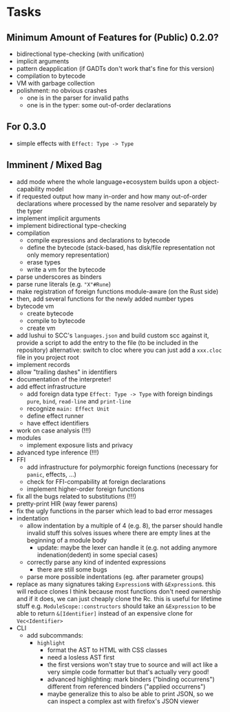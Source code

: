 # Tasks

## Minimum Amount of Features for (Public) 0.2.0?

* bidirectional type-checking (with unification)
* implicit arguments
* pattern deapplication (if GADTs don't work that's fine for this version)
* compilation to bytecode
* VM with garbage collection
* polishment: no obvious crashes
  * one is in the parser for invalid paths
  * one is in the typer: some out-of-order declarations

## For 0.3.0

* simple effects with `Effect: Type -> Type`

## Imminent / Mixed Bag

* add mode where the whole language+ecosystem builds upon a object-capability model
* if requested output how many in-order and how many out-of-order declarations where
  processed by the name resolver and separately by the typer
* implement implicit arguments
* implement bidirectional type-checking
* compilation
  * compile expressions and declarations to bytecode
  * define the bytecode (stack-based, has disk/file representation not only memory representation)
  * erase types
  * write a vm for the bytecode
* parse underscores as binders
* parse rune literals (e.g. `"X"#Rune`)
* make registration of foreign functions module-aware (on the Rust side)
* then, add several functions for the newly added number types
* bytecode vm
  * create bytecode
  * compile to bytecode
  * create vm
* add lushui to SCC's `languages.json` and build custom scc against it,
  provide a script to add the entry to the file (to be included in the repository)
  alternative: switch to cloc where you can just add a `xxx.cloc` file in you project root
* implement records
* allow "trailing dashes" in identifiers
* documentation of the interpreter!
* add effect infrastructure
  * add foreign data type `Effect: Type -> Type` with foreign bindings `pure`,
    `bind`, `read-line` and `print-line`
  * recognize `main: Effect Unit`
  * define effect runner
  * have effect identifiers
* work on case analysis (!!!)
* modules
  * implement exposure lists and privacy
* advanced type inference (!!!)
* FFI
  * add infrastructure for polymorphic foreign functions (necessary for `panic`, effects, …)
  * check for FFI-compability at foreign declarations
  * implement higher-order foreign functions
* fix all the bugs related to substitutions (!!!)
* pretty-print HIR (way fewer parens)
* fix the ugly functions in the parser which lead to bad error messages
* indentation
  * allow indentation by a multiple of 4 (e.g. 8), the parser should handle invalid stuff
    this solves issues where there are empty lines at the beginning of a module body
    * update: maybe the lexer can handle it (e.g. not adding anymore indenation(dedent) in some
      special cases)
  * correctly parse any kind of indented expressions
    * there are still some bugs
  * parse more possible indentations (eg. after parameter groups)
* replace as many signatures taking `Expression`s with `&Expression`s. this will reduce clones I
  think because most functions don't need ownership and if it does, we can just cheaply clone the Rc.
  this is useful for lifetime stuff e.g. `ModuleScope::constructors` should take an `&Expression` to
  be able to return `&[Identifier]` instead of an expensive clone for `Vec<Identifier>`
* CLI
  * add subcommands:
    * `highlight`
      * format the AST to HTML with CSS classes
      * need a losless AST first
      * the first versions won't stay true to source and will act like a very simple
        code formatter but that's actually very good!
      * advanced highlighting: mark binders ("binding occurrens") different from referenced binders ("applied occurrens")
      * maybe generalize this to also be able to print JSON, so we can inspect a complex ast with firefox's JSON viewer
